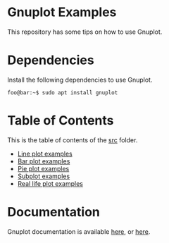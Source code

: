 # Gnuplot Examples

This repository has some tips on how to use Gnuplot.


# Dependencies

Install the following dependencies to use Gnuplot.

```console
foo@bar:~$ sudo apt install gnuplot
```


# Table of Contents

This is the table of contents of the [src](src) folder.

- [Line plot examples](src/line)
- [Bar plot examples](src/bar)
- [Pie plot examples](src/pie)
- [Subplot examples](src/subplot)
- [Real life plot examples](src/real-life)


# Documentation

Gnuplot documentation is available [here](gnuplot-doc.pdf), or [here](http://www.gnuplot.info/documentation.html).